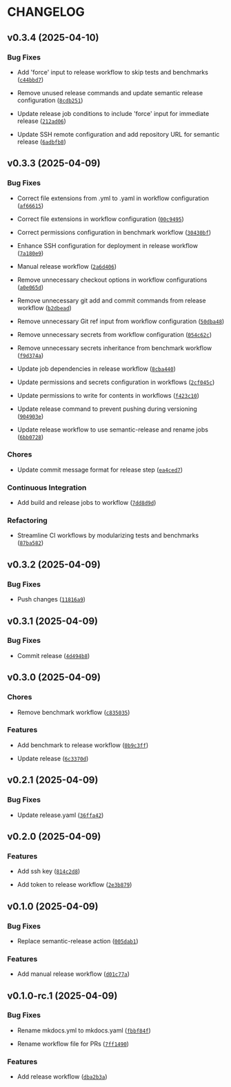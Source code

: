 # CHANGELOG


## v0.3.4 (2025-04-10)

### Bug Fixes

- Add 'force' input to release workflow to skip tests and benchmarks
  ([`c44bbd7`](https://github.com/centre-pathogen-genomics/snippy-ng/commit/c44bbd7de66e53dbb8006e7ddf7142b2267afc92))

- Remove unused release commands and update semantic release configuration
  ([`8cdb251`](https://github.com/centre-pathogen-genomics/snippy-ng/commit/8cdb2517fd5ecbdfcb6e4e6528976e0275acec41))

- Update release job conditions to include 'force' input for immediate release
  ([`212ad06`](https://github.com/centre-pathogen-genomics/snippy-ng/commit/212ad06e1d5ab72e1f2918b509383ba7f23c8356))

- Update SSH remote configuration and add repository URL for semantic release
  ([`6adbfb8`](https://github.com/centre-pathogen-genomics/snippy-ng/commit/6adbfb89808fa87b43c1c77335df6e5d0dd85dba))


## v0.3.3 (2025-04-09)

### Bug Fixes

- Correct file extensions from .yml to .yaml in workflow configuration
  ([`af66615`](https://github.com/centre-pathogen-genomics/snippy-ng/commit/af6661544c1a7ca6aded178eab87fcc2ddce1ca9))

- Correct file extensions in workflow configuration
  ([`00c9495`](https://github.com/centre-pathogen-genomics/snippy-ng/commit/00c9495624b7542e2df5f0d5509ee3242e656b98))

- Correct permissions configuration in benchmark workflow
  ([`30430bf`](https://github.com/centre-pathogen-genomics/snippy-ng/commit/30430bfeffa554c91e63c5823a1c8447196d510d))

- Enhance SSH configuration for deployment in release workflow
  ([`7a180e9`](https://github.com/centre-pathogen-genomics/snippy-ng/commit/7a180e9ac564c4b1d4486f73d407c1a6d66cd037))

- Manual release workflow
  ([`2a6d406`](https://github.com/centre-pathogen-genomics/snippy-ng/commit/2a6d4065cd61ed90f973e7275411f4dfcefcd57b))

- Remove unnecessary checkout options in workflow configurations
  ([`a0e065d`](https://github.com/centre-pathogen-genomics/snippy-ng/commit/a0e065dfb26cc404e4fbef24fc55909d7e678c3c))

- Remove unnecessary git add and commit commands from release workflow
  ([`b2dbead`](https://github.com/centre-pathogen-genomics/snippy-ng/commit/b2dbead5319eeed504a2f1e770fabd13eb50c93b))

- Remove unnecessary Git ref input from workflow configuration
  ([`50dba48`](https://github.com/centre-pathogen-genomics/snippy-ng/commit/50dba48a7389ccdcdb8f46cfdadfb81a38f3943d))

- Remove unnecessary secrets from workflow configuration
  ([`054c62c`](https://github.com/centre-pathogen-genomics/snippy-ng/commit/054c62ccad2a8ab9668a99592bbe4de2b6eb05ce))

- Remove unnecessary secrets inheritance from benchmark workflow
  ([`f9d374a`](https://github.com/centre-pathogen-genomics/snippy-ng/commit/f9d374a051aae6e96423e8512d4da84139ae2d33))

- Update job dependencies in release workflow
  ([`8cba440`](https://github.com/centre-pathogen-genomics/snippy-ng/commit/8cba4408ccaa0a63d61cca20cf7215b2fead26ef))

- Update permissions and secrets configuration in workflows
  ([`2cf045c`](https://github.com/centre-pathogen-genomics/snippy-ng/commit/2cf045ce70a776152368ea3e818abddbdaf5160c))

- Update permissions to write for contents in workflows
  ([`f423c10`](https://github.com/centre-pathogen-genomics/snippy-ng/commit/f423c1072ea33c1b390095c2f5849e6458d586bb))

- Update release command to prevent pushing during versioning
  ([`904903e`](https://github.com/centre-pathogen-genomics/snippy-ng/commit/904903e7b78f27e4b818ee21cc77960b7431b8d7))

- Update release workflow to use semantic-release and rename jobs
  ([`6bb0728`](https://github.com/centre-pathogen-genomics/snippy-ng/commit/6bb0728be26b4e4c71307ec74e464a59440307ec))

### Chores

- Update commit message format for release step
  ([`ea4ced7`](https://github.com/centre-pathogen-genomics/snippy-ng/commit/ea4ced70efb1c46269f952d0f6aff9bcae70751c))

### Continuous Integration

- Add build and release jobs to workflow
  ([`7dd8d9d`](https://github.com/centre-pathogen-genomics/snippy-ng/commit/7dd8d9d24588f6d76eca823173c83a538f6975db))

### Refactoring

- Streamline CI workflows by modularizing tests and benchmarks
  ([`87ba582`](https://github.com/centre-pathogen-genomics/snippy-ng/commit/87ba582965c7454293dd5f9a6d7c5377b5769465))


## v0.3.2 (2025-04-09)

### Bug Fixes

- Push changes
  ([`11816a9`](https://github.com/centre-pathogen-genomics/snippy-ng/commit/11816a9e9971251c747a85053b12aab89a1cdf04))


## v0.3.1 (2025-04-09)

### Bug Fixes

- Commit release
  ([`4d494b8`](https://github.com/centre-pathogen-genomics/snippy-ng/commit/4d494b8998b27c675db78af3e87b8b72f548d39c))


## v0.3.0 (2025-04-09)

### Chores

- Remove benchmark workflow
  ([`c835035`](https://github.com/centre-pathogen-genomics/snippy-ng/commit/c8350356cc3a70d7b1636173c29018d58a72dffa))

### Features

- Add benchmark to release workflow
  ([`0b9c3ff`](https://github.com/centre-pathogen-genomics/snippy-ng/commit/0b9c3ff52b09dce9f4ff348245a250bc4e533579))

- Update release
  ([`6c3370d`](https://github.com/centre-pathogen-genomics/snippy-ng/commit/6c3370d4116b345a7c5e53212b549a586819c0d6))


## v0.2.1 (2025-04-09)

### Bug Fixes

- Update release.yaml
  ([`36ffa42`](https://github.com/centre-pathogen-genomics/snippy-ng/commit/36ffa42f5c47e92b98d5a48a2156f458f3c5e4c1))


## v0.2.0 (2025-04-09)

### Features

- Add ssh key
  ([`814c2d8`](https://github.com/centre-pathogen-genomics/snippy-ng/commit/814c2d8c80aee7006c07b2e243cfcc8d704eed18))

- Add token to release workflow
  ([`2e3b879`](https://github.com/centre-pathogen-genomics/snippy-ng/commit/2e3b8796eca56869580b45d8716c774e93f88ac9))


## v0.1.0 (2025-04-09)

### Bug Fixes

- Replace semantic-release action
  ([`005dab1`](https://github.com/centre-pathogen-genomics/snippy-ng/commit/005dab184ff80719f55ca51b40224a90a2ad9c06))

### Features

- Add manual release workflow
  ([`d01c77a`](https://github.com/centre-pathogen-genomics/snippy-ng/commit/d01c77a97b1f772a605b8237f2efb5d34774113d))


## v0.1.0-rc.1 (2025-04-09)

### Bug Fixes

- Rename mkdocs.yml to mkdocs.yaml
  ([`fbbf84f`](https://github.com/centre-pathogen-genomics/snippy-ng/commit/fbbf84fb0a811bec5dc61f2fa8b94c7d519b8191))

- Rename workflow file for PRs
  ([`7ff1490`](https://github.com/centre-pathogen-genomics/snippy-ng/commit/7ff1490310248fb99f3643e6873c63f04b7c9cd4))

### Features

- Add release workflow
  ([`dba2b3a`](https://github.com/centre-pathogen-genomics/snippy-ng/commit/dba2b3a790a67a68e4019cc7c6b61610575a8bda))
